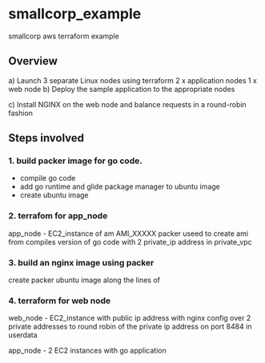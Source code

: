 # smallcorp_example

smallcorp aws terraform example

## Overview

a) Launch 3 separate Linux nodes using terraform
  2 x application nodes
  1 x web node
b) Deploy the sample application to the appropriate nodes

c) Install NGINX on the web node and balance requests in a round-robin fashion


## Steps involved

### 1. build packer image for go code.

- compile go code
- add go runtime and glide package manager to ubuntu image
- create ubuntu image

### 2. terrafom for app_node
app_node - EC2_instance of am AMI_XXXXX    packer useed to create ami from compiles version of go code
with 2 private_ip address in private_vpc

### 3. build an nginx image using packer

create packer ubuntu image  along the lines of

### 4. terraform for web node

web_node - EC2_instance with public ip address with
nginx config over 2 private addresses to round robin of the private ip address on port 8484 in userdata

app_node - 2 EC2 instances with go application
